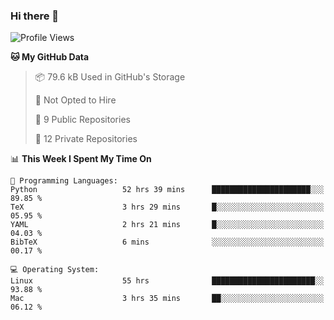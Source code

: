 ### Hi there 👋

<!--
**huayuan4396/huayuan4396** is a ✨ _special_ ✨ repository because its `README.md` (this file) appears on your GitHub profile.

Here are some ideas to get you started:

- 🔭 I’m currently working on ...
- 🌱 I’m currently learning ...
- 👯 I’m looking to collaborate on ...
- 🤔 I’m looking for help with ...
- 💬 Ask me about ...
- 📫 How to reach me: ...
- 😄 Pronouns: ...
- ⚡ Fun fact: ...
-->

<!--START_SECTION:waka-->
![Profile Views](http://img.shields.io/badge/Profile%20Views-0-blue)

**🐱 My GitHub Data** 

> 📦 79.6 kB Used in GitHub's Storage 
 > 
> 🚫 Not Opted to Hire
 > 
> 📜 9 Public Repositories 
 > 
> 🔑 12 Private Repositories 
 > 
📊 **This Week I Spent My Time On** 

```text
💬 Programming Languages: 
Python                   52 hrs 39 mins      ██████████████████████░░░   89.85 % 
TeX                      3 hrs 29 mins       █░░░░░░░░░░░░░░░░░░░░░░░░   05.95 % 
YAML                     2 hrs 21 mins       █░░░░░░░░░░░░░░░░░░░░░░░░   04.03 % 
BibTeX                   6 mins              ░░░░░░░░░░░░░░░░░░░░░░░░░   00.17 % 

💻 Operating System: 
Linux                    55 hrs              ███████████████████████░░   93.88 % 
Mac                      3 hrs 35 mins       ██░░░░░░░░░░░░░░░░░░░░░░░   06.12 % 
```


<!--END_SECTION:waka-->

